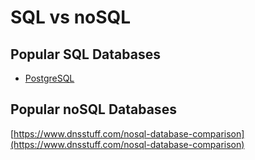# SQL vs noSQL

## Popular SQL Databases

- [PostgreSQL](postgres.md)

## Popular noSQL Databases

[https://www.dnsstuff.com/nosql-database-comparison](https://www.dnsstuff.com/nosql-database-comparison)





